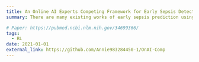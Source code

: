 ```yaml
---
title: An Online AI Experts Competing Framework for Early Sepsis Detection
summary: There are many existing works of early sepsis prediction using different machine learning models to mitigate the outcomes brought by sepsis. In the practical scenario, the dataset grows dynamically as new patients visit the hospital. Most existing models, being ``offline'' models and having used retrospective observational data, cannot be updated and improved dynamically using the new observational data. Incorporating the new data to improve the offline models requires retraining the model, which is very computationally expensive. To solve the challenge mentioned above, we propose an Online Artificial Intelligence Experts Competing Framework (OnAI-Comp) for early sepsis detection. We selected several machine learning models as the artificial intelligence experts and used average regret to evaluate the performance of our model. The experimental analysis demonstrated that our model would converge to the optimal strategy in the long run. Meanwhile, our model can provide clinically interpretable predictions using existing local interpretable model-agnostic explanation technologies, which can aid clinicians in making decisions and might improve the probability of survival.

# Paper: https://pubmed.ncbi.nlm.nih.gov/34699366/
tags:
  - RL
date: 2021-01-01
external_link: https://github.com/Annie983284450-1/OnAI-Comp
---
```

